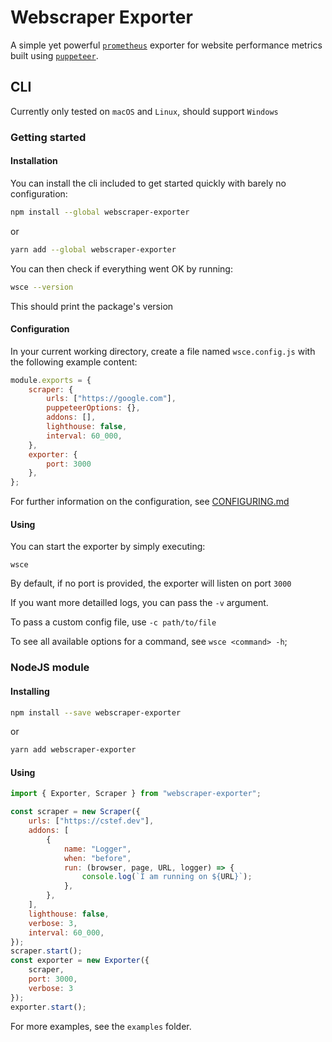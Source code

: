 # Webscraper Exporter

A simple yet powerful [`prometheus`](https://prometheus.io) exporter for website performance metrics built using [`puppeteer`](https://pptr.dev/).

## CLI 

Currently only tested on `macOS` and `Linux`, should support `Windows`

### Getting started

#### Installation

You can install the cli included to get started quickly with barely no configuration:

```bash
npm install --global webscraper-exporter 
```

or 

```bash
yarn add --global webscraper-exporter
```

You can then check if everything went OK by running:
```bash
wsce --version
```
This should print the package's version

#### Configuration

In your current working directory, create a file named `wsce.config.js` with the following example content:

```js
module.exports = {
    scraper: {
        urls: ["https://google.com"],
        puppeteerOptions: {},
        addons: [],
        lighthouse: false,
        interval: 60_000,
    },
    exporter: {
        port: 3000
    },
};
```

For further information on the configuration, see [CONFIGURING.md](./docs/CONFIGURING.md)

#### Using

You can start the exporter by simply executing:

```
wsce
```

By default, if no port is provided, the exporter will listen on port `3000`

If you want more detailled logs, you can pass the `-v` argument.

To pass a custom config file, use `-c path/to/file`

To see all available options for a command, see `wsce <command> -h`;

### NodeJS module

#### Installing

```bash
npm install --save webscraper-exporter 
```

or 

```bash
yarn add webscraper-exporter
```

#### Using
```js
import { Exporter, Scraper } from "webscraper-exporter";

const scraper = new Scraper({
    urls: ["https://cstef.dev"],
    addons: [
        {
            name: "Logger",
            when: "before",
            run: (browser, page, URL, logger) => {
                console.log(`I am running on ${URL}`);
            },
        },
    ],
    lighthouse: false,
    verbose: 3,
    interval: 60_000,
});
scraper.start();
const exporter = new Exporter({ 
    scraper, 
    port: 3000, 
    verbose: 3 
});
exporter.start();
```
For more examples, see the `examples` folder.
